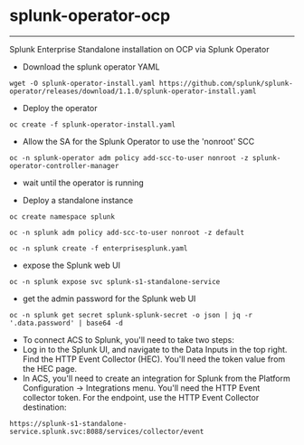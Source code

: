# splunk-operator-ocp

---

Splunk Enterprise Standalone installation on OCP via Splunk Operator

* Download the splunk operator YAML

`wget -O splunk-operator-install.yaml https://github.com/splunk/splunk-operator/releases/download/1.1.0/splunk-operator-install.yaml`

* Deploy the operator

`oc create -f splunk-operator-install.yaml`

* Allow the SA for the Splunk Operator to use the 'nonroot' SCC

`oc -n splunk-operator adm policy add-scc-to-user nonroot -z splunk-operator-controller-manager`

* wait until the operator is running

* Deploy a standalone instance

`oc create namespace splunk`

`oc -n splunk adm policy add-scc-to-user nonroot -z default`

`oc -n splunk create -f enterprisesplunk.yaml`

* expose the Splunk web UI

`oc -n splunk expose svc splunk-s1-standalone-service`

* get the admin password for the Splunk web UI

`oc -n splunk get secret splunk-splunk-secret -o json | jq -r '.data.password' | base64 -d`

* To connect ACS to Splunk, you'll need to take two steps:
* Log in to the Splunk UI, and navigate to the Data Inputs in the top right. Find the HTTP Event Collector (HEC). You'll need the token value from the HEC page.
* In ACS, you'll need to create an integration for Splunk from the Platform Configuration -> Integrations menu. You'll need the HTTP Event collector token. For the endpoint, use the HTTP Event Collector destination:

`https://splunk-s1-standalone-service.splunk.svc:8088/services/collector/event`

